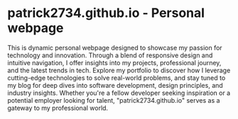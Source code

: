 # patrick2734.github.io - Personal webpage

This is dynamic personal webpage designed to showcase my passion for technology and innovation. Through a blend of responsive design and intuitive navigation, I offer insights into my projects, professional journey, and the latest trends in tech. Explore my portfolio to discover how I leverage cutting-edge technologies to solve real-world problems, and stay tuned to my blog for deep dives into software development, design principles, and industry insights. Whether you're a fellow developer seeking inspiration or a potential employer looking for talent, "patrick2734.github.io" serves as a gateway to my professional world.
